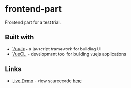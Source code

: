 # frontend-part

Frontend part for a test trial.

## Built with

- [VueJs](https://vuejs.org/) - a javacript framework for building UI
- [VueCLI](https://cli.vuejs.org/) - development tool for building vuejs applications

## Links

- [Live Demo](https://trial-codes.firebaseapp.com/) - view sourcecode [here](https://github.com/ronneljamesbote/trial-codes/tree/frontend-part-static-html)
